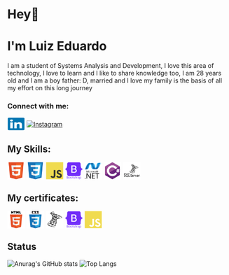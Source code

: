 # Hey🖖


# I'm Luiz Eduardo

I am a student of Systems Analysis and Development, I love this area of ​​technology, I love to learn and I like to share knowledge too, I am 28 years old and I am a boy father: D, married and I love my family is the basis of all my effort on this long journey



### **Connect with me:**

<a href="https://www.linkedin.com/in/luiz-eduardo-270204a3/"  target="_blank">
<img align="center"  alt="Linkedin"  width="40"  height="30"  src="https://raw.githubusercontent.com/devicons/devicon/master/icons/linkedin/linkedin-original.svg"  style="max-width: 100%;"></a>
<a href="https://www.instagram.com/luiz.dias.melo/"  target="_blank">
<img align="center"  alt="Instagram"  width="40"  height="30"  src="https://cdn.jsdelivr.net/npm/simple-icons@3.0.1/icons/instagram.svg"  style="max-width: 100%;">
</a>

## My Skills:

<img align="center"  alt="HTML5"  width="40"  height="40"  src="https://raw.githubusercontent.com/devicons/devicon/master/icons/html5/html5-original.svg"  style="max-width: 100%;"> <img align="center"  alt="HTML5"  width="40"  height="40"  src="https://raw.githubusercontent.com/devicons/devicon/master/icons/css3/css3-original.svg"  style="max-width: 100%;"> <img align="center"  alt="HTML5"  width="40"  height="40"  src="https://raw.githubusercontent.com/devicons/devicon/master/icons/javascript/javascript-original.svg"  style="max-width: 100%;"> <img align="center"  alt="HTML5"  width="40"  height="40"  src="https://raw.githubusercontent.com/devicons/devicon/master/icons/bootstrap/bootstrap-plain-wordmark.svg"  style="max-width: 100%;"> <img align="center"  alt="HTML5"  width="40"  height="40"  src="https://raw.githubusercontent.com/devicons/devicon/master/icons/dot-net/dot-net-original-wordmark.svg"  style="max-width: 100%;"> <img align="center"  alt="HTML5"  width="40"  height="40"  src="https://raw.githubusercontent.com/devicons/devicon/master/icons/csharp/csharp-original.svg"  style="max-width: 100%;">
<img align="center"  alt="HTML5"  width="40"  height="40"  src="https://raw.githubusercontent.com/devicons/devicon/master/icons/microsoftsqlserver/microsoftsqlserver-plain-wordmark.svg"  style="max-width: 100%;">



## My certificates:

<a href="https://certificates.digitalinnovation.one/5713EE9A" target="_blank"> 
<img align="center"  alt="HTML"  width="40"  height="40"  src="https://raw.githubusercontent.com/devicons/devicon/master/icons/html5/html5-original-wordmark.svg"  style="max-width: 100%;"></a> <a href="https://www.devmedia.com.br/certificado/tecnologia/css/luiz-eduardo-55" target="_blank">
<img align="center"  alt="CSS"  width="40"  height="40"  src="https://raw.githubusercontent.com/devicons/devicon/master/icons/css3/css3-original-wordmark.svg"  style="max-width: 100%;"></a>
<a href="https://www.devmedia.com.br/certificado/tecnologia/sql-server/luiz-eduardo-55" target="_blank">
<img align="center"  alt="SQL Server"  width="40"  height="40"  src="https://raw.githubusercontent.com/devicons/devicon/master/icons/microsoftsqlserver/microsoftsqlserver-plain.svg"  style="max-width: 100%;"></a>
<a href="https://certificates.digitalinnovation.one/C7D7A086" target="_blank">
<img align="center"  alt="Bootstrap"  width="40"  height="40"  src="https://raw.githubusercontent.com/devicons/devicon/master/icons/bootstrap/bootstrap-plain-wordmark.svg"  style="max-width: 100%;"></a>  <a href="https://certificates.digitalinnovation.one/4E88D88C" target="_blank">
<img align="center"  alt="CSS"  width="40"  height="40"  src="https://raw.githubusercontent.com/devicons/devicon/master/icons/javascript/javascript-plain.svg"  style="max-width: 100%;"> </a>

## Status

![Anurag's GitHub stats](https://github-readme-stats.vercel.app/api?username=Luiz-code-dev&show_icons=true&theme=radical)
![Top Langs](https://github-readme-stats.vercel.app/api/top-langs/?username=Luiz-code-dev&layout=compact)
